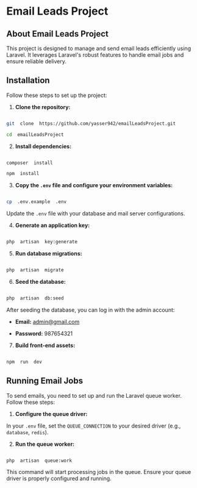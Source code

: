# Email Leads Project

## About Email Leads Project

This project is designed to manage and send email leads efficiently using Laravel. It leverages Laravel's robust features to handle email jobs and ensure reliable delivery.

## Installation

Follow these steps to set up the project:

1.  **Clone the repository:**

```bash

git  clone  https://github.com/yasser942/emailLeadsProject.git

cd  emailLeadsProject

```

2.  **Install dependencies:**

```bash

composer  install

npm  install

```

3.  **Copy the `.env` file and configure your environment variables:**

```bash

cp  .env.example  .env

```

Update the `.env` file with your database and mail server configurations.

4.  **Generate an application key:**

```bash

php  artisan  key:generate

```

5.  **Run database migrations:**

```bash

php  artisan  migrate

```

6.  **Seed the database:**

```bash

php  artisan  db:seed

```

After seeding the database, you can log in with the admin account:

-   **Email:** admin@gmail.com

-   **Password:** 987654321

7.  **Build front-end assets:**

```bash

npm  run  dev

```

## Running Email Jobs

To send emails, you need to set up and run the Laravel queue worker. Follow these steps:

1.  **Configure the queue driver:**

In your `.env` file, set the `QUEUE_CONNECTION` to your desired driver (e.g., `database`, `redis`).

2.  **Run the queue worker:**

```bash

php  artisan  queue:work

```

This command will start processing jobs in the queue. Ensure your queue driver is properly configured and running.

